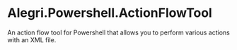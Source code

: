 # Alegri.Powershell.ActionFlowTool
An action flow tool for Powershell that allows you to perform various actions with an XML file.
